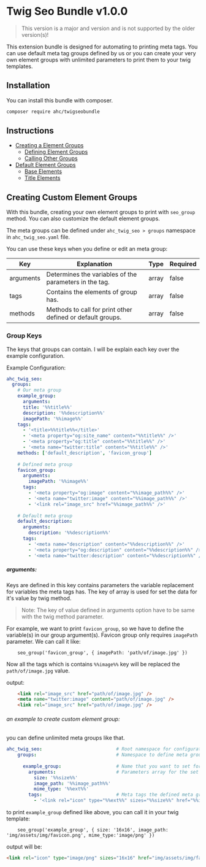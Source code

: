 # Twig Seo Bundle v1.0.0

> This version is a major and version and is not supported by the older version(s)!

This extension bundle is designed for automating to printing meta tags. You can use default meta tag groups defined by us or you can create your very own element groups with unlimited parameters to print them to your twig templates.
## Installation
You can install this bundle with composer.
```bash
composer require ahc/twigseobundle
```

## Instructions
- [Creating a Element Groups](#creating-custom-element-groups)
    - [Defining Element Groups](#defining-element-groups)
    - [Calling Other Groups](#calling-other-groups)
- [Default Element Groups](#default-element-groups)
    - [Base Elements](#seo-base)
    - [Title Elements](#seo-title)

## Creating Custom Element Groups
With this bundle, creating your own element groups to print with `seo_group` method. You can also customize the default element groups.

The meta groups can be defined under `ahc_twig_seo > groups` namespace in `ahc_twig_seo.yaml` file.

You can use these keys when you define or edit an meta group:

| Key           | Explanation                                                | Type  | Required  |
| ------------- | ---------------------------------------------------------- | ----- | --------- |
| arguments     | Determines the variables of the parameters in the tag.     | array | false     |
| tags          | Contains the elements of group has.                        | array | false     |
| methods       | Methods to call for print other defined or default groups. | array | false     |

### Group Keys
The keys that groups can contain. I will be explain each key over the example configuration.

Example Configuration:
```yaml
ahc_twig_seo:
  groups:
    # Our meta group
    example_group:
      arguments:
      title: '%%title%%'
      description: '%%description%%'
      imagePath: '%%image%%'
    tags:
      - '<title>%%title%%</title>'
      - '<meta property="og:site_name" content="%%title%%" />'
      - '<meta property="og:title" content="%%title%%" />'
      - '<meta name="twitter:title" content="%%title%%" />'
    methods: ['default_description', 'favicon_group']
  
    # Defined meta group
    favicon_group:
      arguments:
        imagePath: '%%image%%'
      tags:
        - '<meta property="og:image" content="%%image_path%%" />'
        - '<meta name="twitter:image" content="%%image_path%%" />'
        - '<link rel="image_src" href="%%image_path%%" />'
          
    # Default meta group
    default_description:
      arguments:
        description: '%%description%%'
      tags:
        - '<meta name="description" content="%%description%%" />'
        - '<meta property="og:description" content="%%description%%" />'
        - '<meta name="twitter:description" content="%%description%%" />'

```
##### arguments:
Keys are defined in this key contains parameters the variable replacement for variables the meta tags has. The key of array is used for set the data for it's value by twig method.

> Note: The key of value defined in arguments option have to be same with the twig method parameter.

For example, we want to print `favicon_group`, so we have to define the variable(s) in our group argument(s).
Favicon group only requires `imagePath` parameter. We can call it like:

```twig
    seo_group('favicon_group', { imagePath: 'path/of/image.jpg' })
```

Now all the tags which is contains `%%image%%` key will be replaced the `path/of/image.jpg` value.
 
output:
```html
    <link rel="image_src" href="path/of/image.jpg" />
    <meta name="twitter:image" content="path/of/image.jpg" />
    <link rel="image_src" href="path/of/image.jpg" />
```

###### an example to create custom element group:
you can define unlimited meta groups like that.

```yaml
ahc_twig_seo:                           # Root namespace for configuration of bundle. 
    groups:                             # Namespace to define meta groups.
      
      example_group:                    # Name that you want to set for the meta group.
        arguments:                      # Parameters array for the set to meta group.
          size: '%%size%%'
          image_path: '%%image_path%%'
          mime_type: '%%ext%%'
        tags:                           # Meta tags the defined meta group will have.
          - '<link rel="icon" type="%%ext%%" sizes="%%size%%" href="%%image_path%%">'

```
to print `example_group` defined like above, you can call it in your twig template:
```twig
    seo_group('example_group', { size: '16x16', image_path: 'img/assets/img/favicon.png', mime_type:'image/png' })
```

output will be:
```html
<link rel="icon" type="image/png" sizes="16x16" href="img/assets/img/favicon.png">
```